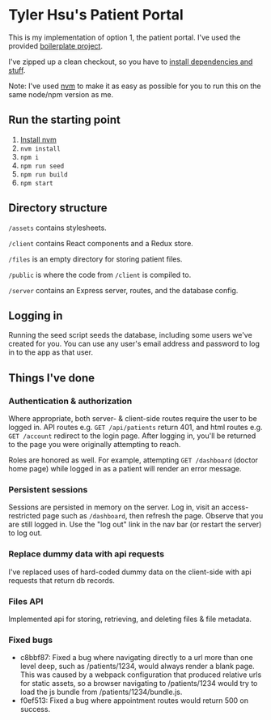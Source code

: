 # Tyler Hsu's Patient Portal
This is my implementation of option 1, the patient portal.  I've used the provided [boilerplate project](https://github.com/tempuslabs/challenges/tree/master/patient-portal).

I've zipped up a clean checkout, so you have to [install dependencies and stuff](#run-the-starting-point).

Note: I've used [nvm](https://github.com/creationix/nvm) to make it as easy as possible for you to run this on the same node/npm version as me.

## Run the starting point

1. [Install nvm](https://github.com/creationix/nvm#installation)
2. `nvm install`
3. `npm i`
4. `npm run seed`
5. `npm run build`
6. `npm start`

## Directory structure
`/assets` contains stylesheets.

`/client` contains React components and a Redux store.

`/files` is an empty directory for storing patient files.

`/public` is where the code from `/client` is compiled to.

`/server` contains an Express server, routes, and the database config.

## Logging in
Running the seed script seeds the database, including some users we've created for you. You can use any user's email address and password to log in to the app as that user.

## Things I've done
### Authentication & authorization
Where appropriate, both server- & client-side routes require the user to be logged in.  API routes e.g. `GET /api/patients` return 401, and html routes e.g. `GET /account` redirect to the login page.  After logging in, you'll be returned to the page you were originally attempting to reach.

Roles are honored as well. For example, attempting `GET /dashboard` (doctor home page) while logged in as a patient will render an error message.

### Persistent sessions
Sessions are persisted in memory on the server.  Log in, visit an access-restricted page such as `/dashboard`, then refresh the page.  Observe that you are still logged in.  Use the "log out" link in the nav bar (or restart the server) to log out.

### Replace dummy data with api requests
I've replaced uses of hard-coded dummy data on the client-side with api requests that return db records.

### Files API
Implemented api for storing, retrieving, and deleting files & file metadata.

### Fixed bugs
- c8bbf87: Fixed a bug where navigating directly to a url more than one level deep, such as /patients/1234, would always render a blank page.  This was caused by a webpack configuration that produced relative urls for static assets, so a browser navigating to /patients/1234 would try to load the js bundle from /patients/1234/bundle.js.
- f0ef513: Fixed a bug where appointment routes would return 500 on success.
